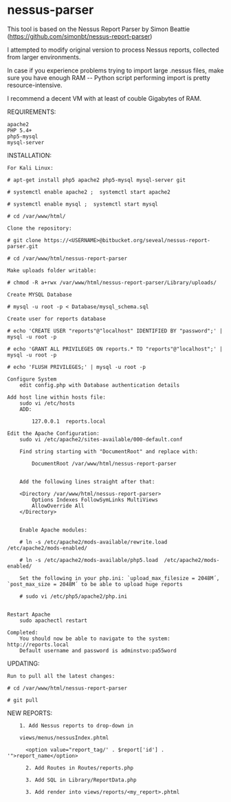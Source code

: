 nessus-parser
====================

This tool is based on the Nessus Report Parser by Simon Beattie (https://github.com/simonbt/nessus-report-parser)

I attempted to modify original version to process Nessus reports, collected from larger environments.

In case if you experience problems trying to import large .nessus files, make sure you have enough RAM -- Python script performing import is pretty resource-intensive.

I recommend a decent VM with at least of couble Gigabytes of RAM.

REQUIREMENTS:

    apache2
    PHP 5.4+
    php5-mysql
    mysql-server

INSTALLATION:

    For Kali Linux:

    # apt-get install php5 apache2 php5-mysql mysql-server git

    # systemctl enable apache2 ;  systemctl start apache2

    # systemctl enable mysql ;  systemctl start mysql

    # cd /var/www/html/

    Clone the repository:

    # git clone https://<USERNAME>@bitbucket.org/seveal/nessus-report-parser.git

    # cd /var/www/html/nessus-report-parser

    Make uploads folder writable:

    # chmod -R a+rwx /var/www/html/nessus-report-parser/Library/uploads/

    Create MYSQL Database

    # mysql -u root -p < Database/mysql_schema.sql

    Create user for reports database

    # echo 'CREATE USER "reports"@"localhost" IDENTIFIED BY "password";' | mysql -u root -p

    # echo 'GRANT ALL PRIVILEGES ON reports.* TO "reports"@"localhost";' | mysql -u root -p

    # echo 'FLUSH PRIVILEGES;' | mysql -u root -p

    Configure System
        edit config.php with Database authentication details

    Add host line within hosts file:
        sudo vi /etc/hosts
        ADD:

            127.0.0.1  reports.local

    Edit the Apache Configuration:
        sudo vi /etc/apache2/sites-available/000-default.conf

        Find string starting with "DocumentRoot" and replace with:

            DocumentRoot /var/www/html/nessus-report-parser


        Add the following lines straight after that:

        <Directory /var/www/html/nessus-report-parser>
            Options Indexes FollowSymLinks MultiViews
            AllowOverride All
        </Directory>


        Enable Apache modules:

        # ln -s /etc/apache2/mods-available/rewrite.load  /etc/apache2/mods-enabled/

        # ln -s /etc/apache2/mods-available/php5.load  /etc/apache2/mods-enabled/

        Set the following in your php.ini: `upload_max_filesize = 2048M´, `post_max_size = 2048M´ to be able to upload huge reports

        # sudo vi /etc/php5/apache2/php.ini


    Restart Apache
        sudo apachectl restart

    Completed:
        You should now be able to navigate to the system: http://reports.local
        Default username and password is adminstvo:pa55word

UPDATING:

    Run to pull all the latest changes:

    # cd /var/www/html/nessus-report-parser

    # git pull



NEW REPORTS:

        1. Add Nessus reports to drop-down in

        views/menus/nessusIndex.phtml

          <option value="report_tag/' . $report['id'] . '">report_name</option>

          2. Add Routes in Routes/reports.php

          3. Add SQL in Library/ReportData.php

          3. Add render into views/reports/<my_report>.phtml

